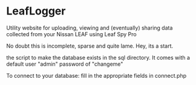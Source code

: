 LeafLogger
==========

Utility website for uploading, viewing and (eventually) sharing data collected from your Nissan LEAF using Leaf Spy Pro

No doubt this is incomplete, sparse and quite lame.  Hey, its a start.  

the script to make the database exists in the sql directory.  It comes with a default user "admin" password of "changeme"

To connect to your database: fill in the appropriate fields in connect.php
